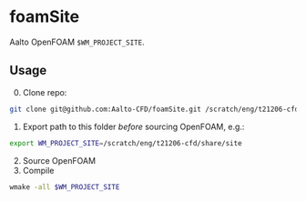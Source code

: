 # foamSite
Aalto OpenFOAM `$WM_PROJECT_SITE`.

## Usage
0. Clone repo:
```sh
git clone git@github.com:Aalto-CFD/foamSite.git /scratch/eng/t21206-cfd/share/site
```
1. Export path to this folder _before_ sourcing OpenFOAM, e.g.:
```sh
export WM_PROJECT_SITE=/scratch/eng/t21206-cfd/share/site
```
2. Source OpenFOAM
3. Compile
```sh
wmake -all $WM_PROJECT_SITE
```
